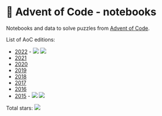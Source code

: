 # 🎄 Advent of Code - notebooks

Notebooks and data to solve puzzles from [Advent of Code](https://adventofcode.com).

List of AoC editions:

* [2022](https://adventofcode.com/2022) - ![](https://img.shields.io/badge/stars%20⭐-4-yellow) ![](https://img.shields.io/badge/days%20completed-2-red)
* [2021](https://adventofcode.com/2021)
* [2020](https://adventofcode.com/2020)
* [2019](https://adventofcode.com/2019)
* [2018](https://adventofcode.com/2018)
* [2017](https://adventofcode.com/2017)
* [2016](https://adventofcode.com/2016)
* [2015](https://adventofcode.com/2015) - ![](https://img.shields.io/badge/stars%20⭐-10-yellow) ![](https://img.shields.io/badge/days%20completed-5-red)

Total stars: ![](https://img.shields.io/badge/stars%20⭐-14-yellow)

